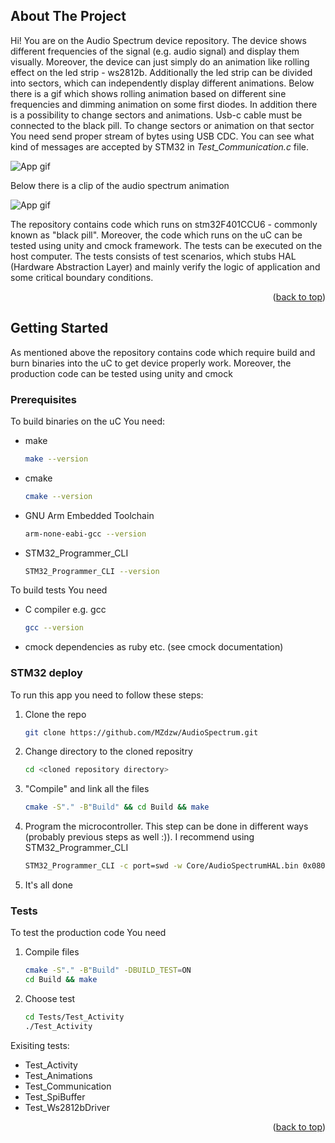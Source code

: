 <a name="readme-top"></a>

<!-- ABOUT THE PROJECT -->
## About The Project

Hi! You are on the Audio Spectrum device repository. The device shows different frequencies of the signal (e.g. audio signal) and display them visually. Moreover, the device can just simply do an animation like rolling effect on the led strip - ws2812b. Additionally the led strip can be divided into sectors, which can independently display different animations. Below there is a gif which shows rolling animation based on different sine frequencies and dimming animation on some first diodes. In addition there is a possibility to change sectors and animations. Usb-c cable must be connected to the black pill. To change sectors or animation on that sector You need send proper stream of bytes using USB CDC. You can see what kind of messages are accepted by STM32 in *Test_Communication.c* file.

![App gif](https://github.com/MZdzw/AudioSpectrum/blob/main/img/frequenciesRolling.gif)

Below there is a clip of the audio spectrum animation

![App gif](https://github.com/MZdzw/AudioSpectrum/blob/main/img/audioRolling.gif)

The repository contains code which runs on stm32F401CCU6 - commonly known as "black pill". Moreover, the code which runs on the uC can be tested using unity and cmock framework. The tests can be executed on the host computer. The tests consists of test scenarios, which stubs HAL (Hardware Abstraction Layer) and mainly verify the logic of application and some critical boundary conditions.

<p align="right">(<a href="#readme-top">back to top</a>)</p>


<!-- GETTING STARTED -->
## Getting Started

As mentioned above the repository contains code which require build and burn binaries into the uC to get device properly work. Moreover, the production code can be tested using unity and cmock

### Prerequisites

To build binaries on the uC You need:
* make
  ```sh
  make --version
  ```
* cmake
  ```sh
  cmake --version
  ```
* GNU Arm Embedded Toolchain
  ```sh
  arm-none-eabi-gcc --version
  ```
* STM32_Programmer_CLI
  ```sh
  STM32_Programmer_CLI --version
  ```

To build tests You need
* C compiler e.g. gcc   
   ```sh
   gcc --version
   ```
* cmock dependencies as ruby etc. (see cmock documentation)

### STM32 deploy

To run this app you need to follow these steps:

1. Clone the repo
   ```sh
   git clone https://github.com/MZdzw/AudioSpectrum.git
   ```
2. Change directory to the cloned repositry
   ```sh
   cd <cloned repository directory>
   ```
3. "Compile" and link all the files
   ```sh
   cmake -S"." -B"Build" && cd Build && make
   ```
4. Program the microcontroller. This step can be done in different ways (probably previous steps as well :)). I recommend using STM32_Programmer_CLI
   ```sh
   STM32_Programmer_CLI -c port=swd -w Core/AudioSpectrumHAL.bin 0x08000000
   ```
5. It's all done

### Tests
To test the production code You need

1. Compile files
   ```sh
   cmake -S"." -B"Build" -DBUILD_TEST=ON
   cd Build && make
   ```
2. Choose test
   ```sh
   cd Tests/Test_Activity
   ./Test_Activity
   ```
Exisiting tests:
* Test_Activity
* Test_Animations
* Test_Communication
* Test_SpiBuffer
* Test_Ws2812bDriver


<p align="right">(<a href="#readme-top">back to top</a>)</p>


